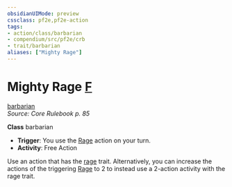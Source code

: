 ```yaml
---
obsidianUIMode: preview
cssclass: pf2e,pf2e-action
tags:
- action/class/barbarian
- compendium/src/pf2e/crb
- trait/barbarian
aliases: ["Mighty Rage"]
---
```

# Mighty Rage [F](rules/core-rulebook/chapter-9-playing-the-game.md#Actions "Free Action")
[barbarian](rules/traits/barbarian.md "Barbarian Class Trait")  
*Source: Core Rulebook p. 85*  

**Class** barbarian
- **Trigger**: You use the [Rage](rules/actions/rage.md) action on your turn.
- **Activity**: Free Action

Use an action that has the [rage](rules/traits/rage.md "Rage Combat Trait") trait. Alternatively, you can increase the actions of the triggering [Rage](rules/actions/rage.md) to 2 to instead use a 2-action activity with the rage trait.